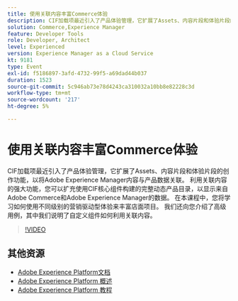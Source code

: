 ```yaml
---
title: 使用关联内容丰富Commerce体验
description: CIF加载项最近引入了产品体验管理，它扩展了Assets、内容片段和体验片段的创作功能，以将Adobe Experience Manager内容与产品数据关联。 利用关联内容的强大功能，您可以扩充使用CIF核心组件构建的完整动态产品目录，以显示来自Adobe Commerce和Adobe Experience Manager的数据。 在本课程中，您将学习如何使用不同级别的营销驱动型体验来丰富店面项目。 我们还向您介绍了高级用例，其中我们说明了自定义组件如何利用关联内容。
solution: Commerce,Experience Manager
feature: Developer Tools
role: Developer, Architect
level: Experienced
version: Experience Manager as a Cloud Service
kt: 9181
type: Event
exl-id: f5186897-3afd-4732-99f5-a69dad44b037
duration: 1523
source-git-commit: 5c946ab73e78d4243ca310032a10bb8e82228c3d
workflow-type: tm+mt
source-wordcount: '217'
ht-degree: 5%

---
```


# 使用关联内容丰富Commerce体验

CIF加载项最近引入了产品体验管理，它扩展了Assets、内容片段和体验片段的创作功能，以将Adobe Experience Manager内容与产品数据关联。 利用关联内容的强大功能，您可以扩充使用CIF核心组件构建的完整动态产品目录，以显示来自Adobe Commerce和Adobe Experience Manager的数据。 在本课程中，您将学习如何使用不同级别的营销驱动型体验来丰富店面项目。 我们还向您介绍了高级用例，其中我们说明了自定义组件如何利用关联内容。

>[!VIDEO](https://video.tv.adobe.com/v/337772/?quality=12&learn=on&hidetitle=true)

## 其他资源

- [Adobe Experience Platform文档](https://experienceleague.adobe.com/docs/experience-platform.html)
- [Adobe Experience Platform 概述](https://experienceleague.adobe.com/docs/experience-platform/landing/home.html?lang=zh-Hans)
- [Adobe Experience Platform 教程](https://experienceleague.adobe.com/docs/platform-learn/tutorials/overview.html?lang=en)
